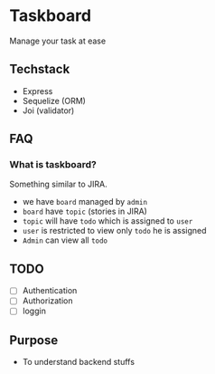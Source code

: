 # Taskboard

Manage your task at ease

## Techstack
- Express
- Sequelize (ORM)
- Joi (validator)

## FAQ
### What is taskboard?
Something similar to JIRA.
- we have `board` managed by `admin`
- `board` have `topic` (stories in JIRA)
- `topic` will have `todo` which is assigned to `user`
- `user` is restricted to view only `todo` he is assigned
- `Admin` can view all `todo`

## TODO
- [ ] Authentication
- [ ] Authorization
- [ ] loggin
## Purpose
- To understand backend stuffs
